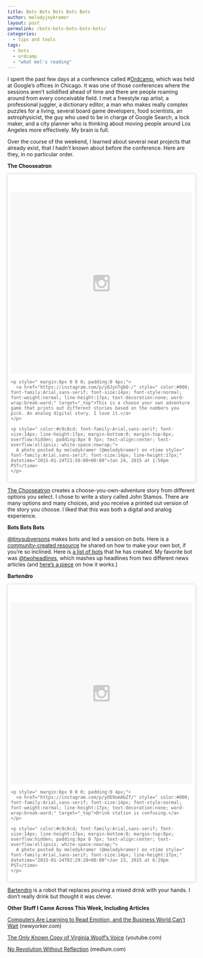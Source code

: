 ```yaml
---
title: Bots Bots Bots Bots Bots
author: melodyjoykramer
layout: post
permalink: /bots-bots-bots-bots-bots/
categories:
  - tips and tools
tags:
  - bots
  - ordcamp
  - "what mel's reading"
---
```

I spent the past few days at a conference called #[Ordcamp][1], which was held at Google&#8217;s offices in Chicago. It was one of those conferences where the sessions aren&#8217;t solidified ahead of time and there are people roaming around from every conceivable field. I met a freestyle rap artist, a professional juggler, a dictionary editor, a man who makes really complex puzzles for a living, several board game developers, food scientists, an astrophysicist, the guy who used to be in charge of Google Search, a lock maker, and a city planner who is thinking about moving people around Los Angeles more effectively. My brain is full.

Over the course of the weekend, I learned about several neat projects that already exist, that I hadn&#8217;t known about before the conference. Here are they, in no particular order.

**The Chooseatron**

<blockquote class="instagram-media" data-instgrm-captioned data-instgrm-version="4" style=" background:#FFF; border:0; border-radius:3px; box-shadow:0 0 1px 0 rgba(0,0,0,0.5),0 1px 10px 0 rgba(0,0,0,0.15); margin: 1px; max-width:658px; padding:0; width:99.375%; width:-webkit-calc(100% - 2px); width:calc(100% - 2px);">
  <div style="padding:8px;">
    <div style=" background:#F8F8F8; line-height:0; margin-top:40px; padding:50% 0; text-align:center; width:100%;">
      <div style=" background:url(data:image/png;base64,iVBORw0KGgoAAAANSUhEUgAAACwAAAAsCAMAAAApWqozAAAAGFBMVEUiIiI9PT0eHh4gIB4hIBkcHBwcHBwcHBydr+JQAAAACHRSTlMABA4YHyQsM5jtaMwAAADfSURBVDjL7ZVBEgMhCAQBAf//42xcNbpAqakcM0ftUmFAAIBE81IqBJdS3lS6zs3bIpB9WED3YYXFPmHRfT8sgyrCP1x8uEUxLMzNWElFOYCV6mHWWwMzdPEKHlhLw7NWJqkHc4uIZphavDzA2JPzUDsBZziNae2S6owH8xPmX8G7zzgKEOPUoYHvGz1TBCxMkd3kwNVbU0gKHkx+iZILf77IofhrY1nYFnB/lQPb79drWOyJVa/DAvg9B/rLB4cC+Nqgdz/TvBbBnr6GBReqn/nRmDgaQEej7WhonozjF+Y2I/fZou/qAAAAAElFTkSuQmCC); display:block; height:44px; margin:0 auto -44px; position:relative; top:-22px; width:44px;">
      </div>
    </div>
    
    <p style=" margin:8px 0 0 0; padding:0 4px;">
      <a href="https://instagram.com/p/yQJynTgbQ-/" style=" color:#000; font-family:Arial,sans-serif; font-size:14px; font-style:normal; font-weight:normal; line-height:17px; text-decoration:none; word-wrap:break-word;" target="_top">This is a choose your own adventure game that prints out different stories based on the numbers you pick. An analog digital story. I love it.</a>
    </p>
    
    <p style=" color:#c9c8cd; font-family:Arial,sans-serif; font-size:14px; line-height:17px; margin-bottom:0; margin-top:8px; overflow:hidden; padding:8px 0 7px; text-align:center; text-overflow:ellipsis; white-space:nowrap;">
      A photo posted by melodykramer (@melodykramer) on <time style=" font-family:Arial,sans-serif; font-size:14px; line-height:17px;" datetime="2015-01-24T21:50:08+00:00">Jan 24, 2015 at 1:50pm PST</time>
    </p>
  </div>
</blockquote>

[The Chooseatron][2] creates a choose-you-own-adventure story from different options you select. I chose to write a story called John Stamos. There are many options and many choices, and you receive a printed out version of the story you choose. I liked that this was both a digital and analog experience.

**Bots Bots Bots**

[@tinysubversons][3] makes bots and led a session on bots. Here is a [community-created resource][4] he shared on how to make your own bot, if you&#8217;re so inclined. Here is [a list of bots][5] that he has created. My favorite bot was [@twoheadlines][6], which mashes up headlines from two different news articles (and [here&#8217;s a piece][7] on how it works.)

**Bartendro**

<blockquote class="instagram-media" data-instgrm-captioned data-instgrm-version="4" style=" background:#FFF; border:0; border-radius:3px; box-shadow:0 0 1px 0 rgba(0,0,0,0.5),0 1px 10px 0 rgba(0,0,0,0.15); margin: 1px; max-width:658px; padding:0; width:99.375%; width:-webkit-calc(100% - 2px); width:calc(100% - 2px);">
  <div style="padding:8px;">
    <div style=" background:#F8F8F8; line-height:0; margin-top:40px; padding:50% 0; text-align:center; width:100%;">
      <div style=" background:url(data:image/png;base64,iVBORw0KGgoAAAANSUhEUgAAACwAAAAsCAMAAAApWqozAAAAGFBMVEUiIiI9PT0eHh4gIB4hIBkcHBwcHBwcHBydr+JQAAAACHRSTlMABA4YHyQsM5jtaMwAAADfSURBVDjL7ZVBEgMhCAQBAf//42xcNbpAqakcM0ftUmFAAIBE81IqBJdS3lS6zs3bIpB9WED3YYXFPmHRfT8sgyrCP1x8uEUxLMzNWElFOYCV6mHWWwMzdPEKHlhLw7NWJqkHc4uIZphavDzA2JPzUDsBZziNae2S6owH8xPmX8G7zzgKEOPUoYHvGz1TBCxMkd3kwNVbU0gKHkx+iZILf77IofhrY1nYFnB/lQPb79drWOyJVa/DAvg9B/rLB4cC+Nqgdz/TvBbBnr6GBReqn/nRmDgaQEej7WhonozjF+Y2I/fZou/qAAAAAElFTkSuQmCC); display:block; height:44px; margin:0 auto -44px; position:relative; top:-22px; width:44px;">
      </div>
    </div>
    
    <p style=" margin:8px 0 0 0; padding:0 4px;">
      <a href="https://instagram.com/p/yOE9omAbZf/" style=" color:#000; font-family:Arial,sans-serif; font-size:14px; font-style:normal; font-weight:normal; line-height:17px; text-decoration:none; word-wrap:break-word;" target="_top">Drink station is confusing.</a>
    </p>
    
    <p style=" color:#c9c8cd; font-family:Arial,sans-serif; font-size:14px; line-height:17px; margin-bottom:0; margin-top:8px; overflow:hidden; padding:8px 0 7px; text-align:center; text-overflow:ellipsis; white-space:nowrap;">
      A photo posted by melodykramer (@melodykramer) on <time style=" font-family:Arial,sans-serif; font-size:14px; line-height:17px;" datetime="2015-01-24T02:29:28+00:00">Jan 23, 2015 at 6:29pm PST</time>
    </p>
  </div>
</blockquote>

[Bartendro][8] is a robot that replaces pouring a mixed drink with your hands. I don&#8217;t really drink but thought it was clever.

**Other Stuff I Came Across This Week, Including Articles**

[Computers Are Learning to Read Emotion, and the Business World Can&#8217;t Wait][9] (newyorker.com)

[The Only Known Copy of Virginia Woolf&#8217;s Voice][10] (youtube.com)

[No Revolution Without Reflection][11] (medium.com)

&nbsp;

&nbsp;

&nbsp;

&nbsp;

 [1]: http://ordcamp.com/
 [2]: http://choosatron.com/
 [3]: http://tinysubversions.com/
 [4]: http://botpad.org/p/bot_resources
 [5]: http://tinysubversions.com/projects/
 [6]: https://twitter.com/twoheadlines
 [7]: http://nybots.tumblr.com/post/64693944409/twoheadlines-comedy-tragedy-chicago-bears
 [8]: http://partyrobotics.com/
 [9]: http://www.newyorker.com/magazine/2015/01/19/know-feel
 [10]: https://www.youtube.com/watch?v=E8czs8v6PuI
 [11]: https://medium.com/@elle_mccann/no-revolution-without-reflection-5dfa513cd43a